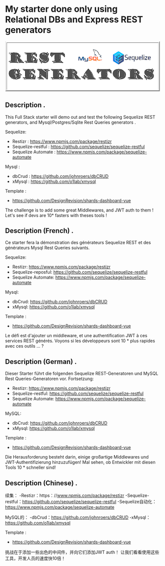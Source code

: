 # My starter done only using Relational DBs and Express REST generators 

![ScreenShot](screenshot.png)

## Description .
This Full Stack starter will demo out and test the following Sequelize REST generators, and Mysql/Postgres/Sqlite Rest Queries generators . 

Sequelize:
- Restizr : https://www.npmjs.com/package/restizr
- Sequelize-restful : https://github.com/sequelize/sequelize-restful
- Sequelize Automate : https://www.npmjs.com/package/sequelize-automate

Mysql :
- dbCrud : https://github.com/johnroers/dbCRUD
- xMysql : https://github.com/o1lab/xmysql

Template : 
- https://github.com/DesignRevision/shards-dashboard-vue

The challenge is to add some great Middlewares, and JWT auth to them !
Let's see if devs are 10* fasters with theses tools !


## Description (French) .
Ce starter fera la démonstration des générateurs Sequelize REST et des générateurs Mysql Rest Queries suivants.

Sequelize:
- Restizr: https://www.npmjs.com/package/restizr
- Sequelize-reposful: https://github.com/sequelize/sequelize-restful
- Sequelize Automate: https://www.npmjs.com/package/sequelize-automate

Mysql:
- dbCrud: https://github.com/johnroers/dbCRUD
- xMysql: https://github.com/o1lab/xmysql

Template : 
- https://github.com/DesignRevision/shards-dashboard-vue

Le défi est d'ajouter un middleware, et une authentification JWT à ces services REST générés.
Voyons si les développeurs sont 10 * plus rapides avec ces outils ... ?


## Description (German) .


Dieser Starter führt die folgenden Sequelize REST-Generatoren und MySQL Rest Queries-Generatoren vor.
Fortsetzung:
- Restizr: https://www.npmjs.com/package/restizr
- Sequelize-restful: https://github.com/sequelize/sequelize-restful
- Sequelize Automate: https://www.npmjs.com/package/sequelize-automate

MySQL:
- dbCrud: https://github.com/johnroers/dbCRUD
- xMysql: https://github.com/o1lab/xmysql

Template : 
- https://github.com/DesignRevision/shards-dashboard-vue

Die Herausforderung besteht darin, einige großartige Middlewares und JWT-Authentifizierung hinzuzufügen!
Mal sehen, ob Entwickler mit diesen Tools 10 * schneller sind!


## Description (Chinese) .
续集：
-Restizr：https：//www.npmjs.com/package/restizr
-Sequelize-restful：https://github.com/sequelize/sequelize-restful
-Sequelize自动化：https://www.npmjs.com/package/sequelize-automate

MySQL的：
-dbCrud：https://github.com/johnroers/dbCRUD
-xMysql：https://github.com/o1lab/xmysql

Template : 
- https://github.com/DesignRevision/shards-dashboard-vue

挑战在于添加一些出色的中间件，并向它们添加JWT auth！
让我们看看使用这些工具，开发人员的速度快10倍！
